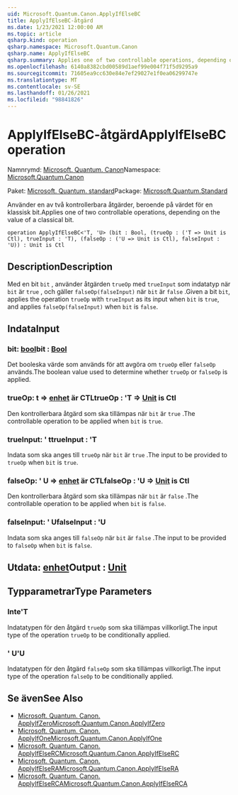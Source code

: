 ```yaml
---
uid: Microsoft.Quantum.Canon.ApplyIfElseBC
title: ApplyIfElseBC-åtgärd
ms.date: 1/23/2021 12:00:00 AM
ms.topic: article
qsharp.kind: operation
qsharp.namespace: Microsoft.Quantum.Canon
qsharp.name: ApplyIfElseBC
qsharp.summary: Applies one of two controllable operations, depending on the value of a classical bit.
ms.openlocfilehash: 6140a8382cbd00589d1aef99e004f71f5d9295a9
ms.sourcegitcommit: 71605ea9cc630e84e7ef29027e1f0ea06299747e
ms.translationtype: MT
ms.contentlocale: sv-SE
ms.lasthandoff: 01/26/2021
ms.locfileid: "98841826"
---
```

# <a name="applyifelsebc-operation"></a><span data-ttu-id="0d5d7-102">ApplyIfElseBC-åtgärd</span><span class="sxs-lookup"><span data-stu-id="0d5d7-102">ApplyIfElseBC operation</span></span>

<span data-ttu-id="0d5d7-103">Namnrymd: [Microsoft. Quantum. Canon](xref:Microsoft.Quantum.Canon)</span><span class="sxs-lookup"><span data-stu-id="0d5d7-103">Namespace: [Microsoft.Quantum.Canon](xref:Microsoft.Quantum.Canon)</span></span>

<span data-ttu-id="0d5d7-104">Paket: [Microsoft. Quantum. standard](https://nuget.org/packages/Microsoft.Quantum.Standard)</span><span class="sxs-lookup"><span data-stu-id="0d5d7-104">Package: [Microsoft.Quantum.Standard](https://nuget.org/packages/Microsoft.Quantum.Standard)</span></span>


<span data-ttu-id="0d5d7-105">Använder en av två kontrollerbara åtgärder, beroende på värdet för en klassisk bit.</span><span class="sxs-lookup"><span data-stu-id="0d5d7-105">Applies one of two controllable operations, depending on the value of a classical bit.</span></span>

```qsharp
operation ApplyIfElseBC<'T, 'U> (bit : Bool, (trueOp : ('T => Unit is Ctl), trueInput : 'T), (falseOp : ('U => Unit is Ctl), falseInput : 'U)) : Unit is Ctl
```


## <a name="description"></a><span data-ttu-id="0d5d7-106">Description</span><span class="sxs-lookup"><span data-stu-id="0d5d7-106">Description</span></span>

<span data-ttu-id="0d5d7-107">Med en bit `bit` , använder åtgärden `trueOp` med `trueInput` som indatatyp när `bit` är `true` , och gäller `falseOp(falseInput)` när `bit` är `false` .</span><span class="sxs-lookup"><span data-stu-id="0d5d7-107">Given a bit `bit`, applies the operation `trueOp` with `trueInput` as its input when `bit` is `true`, and applies `falseOp(falseInput)` when `bit` is `false`.</span></span>

## <a name="input"></a><span data-ttu-id="0d5d7-108">Indata</span><span class="sxs-lookup"><span data-stu-id="0d5d7-108">Input</span></span>

### <a name="bit--bool"></a><span data-ttu-id="0d5d7-109">bit: [bool](xref:microsoft.quantum.lang-ref.bool)</span><span class="sxs-lookup"><span data-stu-id="0d5d7-109">bit : [Bool](xref:microsoft.quantum.lang-ref.bool)</span></span>

<span data-ttu-id="0d5d7-110">Det booleska värde som används för att avgöra om `trueOp` eller `falseOp` används.</span><span class="sxs-lookup"><span data-stu-id="0d5d7-110">The boolean value used to determine whether `trueOp` or `falseOp` is applied.</span></span>


### <a name="trueop--t--unit--is-ctl"></a><span data-ttu-id="0d5d7-111">trueOp: t => [enhet](xref:microsoft.quantum.lang-ref.unit)  är CTL</span><span class="sxs-lookup"><span data-stu-id="0d5d7-111">trueOp : 'T => [Unit](xref:microsoft.quantum.lang-ref.unit)  is Ctl</span></span>

<span data-ttu-id="0d5d7-112">Den kontrollerbara åtgärd som ska tillämpas när `bit` är `true` .</span><span class="sxs-lookup"><span data-stu-id="0d5d7-112">The controllable operation to be applied when `bit` is `true`.</span></span>


### <a name="trueinput--t"></a><span data-ttu-id="0d5d7-113">trueInput: ' t</span><span class="sxs-lookup"><span data-stu-id="0d5d7-113">trueInput : 'T</span></span>

<span data-ttu-id="0d5d7-114">Indata som ska anges till `trueOp` när `bit` är `true` .</span><span class="sxs-lookup"><span data-stu-id="0d5d7-114">The input to be provided to `trueOp` when `bit` is `true`.</span></span>


### <a name="falseop--u--unit--is-ctl"></a><span data-ttu-id="0d5d7-115">falseOp: ' U => [enhet](xref:microsoft.quantum.lang-ref.unit)  är CTL</span><span class="sxs-lookup"><span data-stu-id="0d5d7-115">falseOp : 'U => [Unit](xref:microsoft.quantum.lang-ref.unit)  is Ctl</span></span>

<span data-ttu-id="0d5d7-116">Den kontrollerbara åtgärd som ska tillämpas när `bit` är `false` .</span><span class="sxs-lookup"><span data-stu-id="0d5d7-116">The controllable operation to be applied when `bit` is `false`.</span></span>


### <a name="falseinput--u"></a><span data-ttu-id="0d5d7-117">falseInput: ' U</span><span class="sxs-lookup"><span data-stu-id="0d5d7-117">falseInput : 'U</span></span>

<span data-ttu-id="0d5d7-118">Indata som ska anges till `falseOp` när `bit` är `false` .</span><span class="sxs-lookup"><span data-stu-id="0d5d7-118">The input to be provided to `falseOp` when `bit` is `false`.</span></span>



## <a name="output--unit"></a><span data-ttu-id="0d5d7-119">Utdata: [enhet](xref:microsoft.quantum.lang-ref.unit)</span><span class="sxs-lookup"><span data-stu-id="0d5d7-119">Output : [Unit](xref:microsoft.quantum.lang-ref.unit)</span></span>



## <a name="type-parameters"></a><span data-ttu-id="0d5d7-120">Typparametrar</span><span class="sxs-lookup"><span data-stu-id="0d5d7-120">Type Parameters</span></span>

### <a name="t"></a><span data-ttu-id="0d5d7-121">Inte</span><span class="sxs-lookup"><span data-stu-id="0d5d7-121">'T</span></span>

<span data-ttu-id="0d5d7-122">Indatatypen för den åtgärd `trueOp` som ska tillämpas villkorligt.</span><span class="sxs-lookup"><span data-stu-id="0d5d7-122">The input type of the operation `trueOp` to be conditionally applied.</span></span>
### <a name="u"></a><span data-ttu-id="0d5d7-123">' U</span><span class="sxs-lookup"><span data-stu-id="0d5d7-123">'U</span></span>

<span data-ttu-id="0d5d7-124">Indatatypen för den åtgärd `falseOp` som ska tillämpas villkorligt.</span><span class="sxs-lookup"><span data-stu-id="0d5d7-124">The input type of the operation `falseOp` to be conditionally applied.</span></span>

## <a name="see-also"></a><span data-ttu-id="0d5d7-125">Se även</span><span class="sxs-lookup"><span data-stu-id="0d5d7-125">See Also</span></span>

- [<span data-ttu-id="0d5d7-126">Microsoft. Quantum. Canon. ApplyIfZero</span><span class="sxs-lookup"><span data-stu-id="0d5d7-126">Microsoft.Quantum.Canon.ApplyIfZero</span></span>](xref:Microsoft.Quantum.Canon.ApplyIfZero)
- [<span data-ttu-id="0d5d7-127">Microsoft. Quantum. Canon. ApplyIfOne</span><span class="sxs-lookup"><span data-stu-id="0d5d7-127">Microsoft.Quantum.Canon.ApplyIfOne</span></span>](xref:Microsoft.Quantum.Canon.ApplyIfOne)
- [<span data-ttu-id="0d5d7-128">Microsoft. Quantum. Canon. ApplyIfElseRC</span><span class="sxs-lookup"><span data-stu-id="0d5d7-128">Microsoft.Quantum.Canon.ApplyIfElseRC</span></span>](xref:Microsoft.Quantum.Canon.ApplyIfElseRC)
- [<span data-ttu-id="0d5d7-129">Microsoft. Quantum. Canon. ApplyIfElseRA</span><span class="sxs-lookup"><span data-stu-id="0d5d7-129">Microsoft.Quantum.Canon.ApplyIfElseRA</span></span>](xref:Microsoft.Quantum.Canon.ApplyIfElseRA)
- [<span data-ttu-id="0d5d7-130">Microsoft. Quantum. Canon. ApplyIfElseRCA</span><span class="sxs-lookup"><span data-stu-id="0d5d7-130">Microsoft.Quantum.Canon.ApplyIfElseRCA</span></span>](xref:Microsoft.Quantum.Canon.ApplyIfElseRCA)